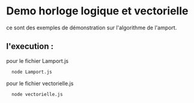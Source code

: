 
# Demo horloge logique et vectorielle

ce sont des exemples de démonstration sur l'algorithme de l'amport.



## l'execution : 

pour le fichier Lamport.js

```bash
  node Lamport.js
```
pour le fichier vectorielle.js

```bash
  node vectorielle.js
```
